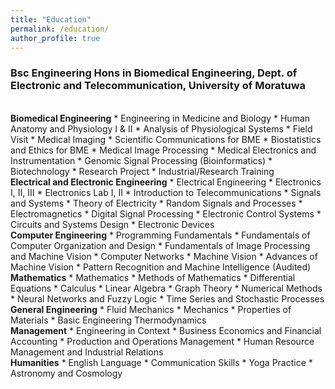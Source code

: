```yaml
---
title: "Education"
permalink: /education/
author_profile: true
---
```


### Bsc Engineering Hons in Biomedical Engineering, Dept. of Electronic and Telecommunication, University of Moratuwa
<br>
<b>Biomedical Engineering</b>
* Engineering in Medicine and Biology
* Human Anatomy and Physiology I & II
* Analysis of Physiological Systems
* Field Visit
* Medical Imaging
* Scientific Communications for BME
* Biostatistics and Ethics for BME
* Medical Image Processing 
* Medical Electronics and Instrumentation
* Genomic Signal Processing (Bioinformatics)
* Biotechnology 
* Research Project 
* Industrial/Research Training 

<br>
<b>Electrical and Electronic Engineering</b>
* Electrical Engineering 
* Electronics I, II, III
* Electronics Lab I, II
* Introduction to Telecommunications
* Signals and Systems
* Theory of Electricity
* Random Signals and Processes 
* Electromagnetics
* Digital Signal Processing
* Electronic Control Systems
* Circuits and Systems Design
* Electronic Devices

<br>
<b>Computer Engineering</b>
* Programming Fundamentals
* Fundamentals of Computer Organization and Design
* Fundamentals of Image Processing and Machine Vision
* Computer Networks
* Machine Vision
* Advances of Machine Vision
* Pattern Recognition and Machine Intelligence (Audited)

<br>
<b>Mathematics</b>
* Mathematics 
* Methods of Mathematics
* Differential Equations
* Calculus
* Linear Algebra
* Graph Theory
* Numerical Methods
* Neural Networks and Fuzzy Logic
* Time Series and Stochastic Processes

<br>
<b>General Engineering</b>
* Fluid Mechanics
* Mechanics
* Properties of Materials
* Basic Engineering Thermodynamics

<br>
<b>Management</b>
* Engineering in Context
* Business Economics and Financial Accounting 
* Production and Operations Management 
* Human Resource Management and Industrial Relations

<br>
<b>Humanities</b>
* English Language 
* Communication Skills
* Yoga Practice
* Astronomy and Cosmology 

